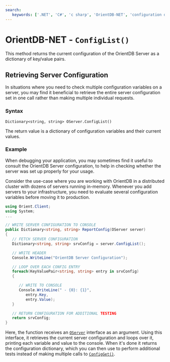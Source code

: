 ```yaml
---
search:
   keywords: ['.NET', 'C#', 'c sharp', 'OrientDB-NET', 'configuration dictionary', 'dictionary']
---
```


# OrientDB-NET - `ConfigList()`

This method returns the current configuration of the OrientDB Server as a dictionary of key/value pairs.

## Retrieving Server Configuration

In situations where you need to check multiple configuration variables on a server, you may find it beneficial to retrieve the entire server configuration set in one call rather than making multiple individual requests.

### Syntax

```
Dictionary<string, string> OServer.ConfigList()
```

The return value is a dictionary of configuration variables and their current values.

### Example

When debugging your application, you may sometimes find it useful to consult the OrientDB Server configuration, to help in checking whether the server was set up properly for your usage.


Consider the use-case where you are working with OrientDB in a distributed cluster with dozens of servers running in-memory.  Whenever you add servers to your infrastructure, you need to evaluate several configuration variables before moving it to production.

```csharp
using Orient.Client;
using System;
...

// WRITE SERVER CONFIGURATION TO CONSOLE
public Dictionary<string, string> ReportConfig(OServer server)
{
   // FETCH SERVER CONFIGURATION
   Dictionary<string, string> srvConfig = server.ConfigList();

   // WRITE HEADER
   Console.WriteLine("OrientDB Server Configuration");

   // LOOP OVER EACH CONFIG ENTRY
   foreach(KeyValuePair<string, string> entry in srvConfig)
   {

      // WRITE TO CONSOLE
      Console.WriteLine(" - {0}: {1}",
         entry.Key,
         entry.Value);
   }

   // RETURN CONFIGURATION FOR ADDITIONAL TESTING
   return srvConfig; 
}
```

Here, the function receives an [`OServer`](NET-Server.md) interface as an argument.  Using this interface, it retrieves the current server configuration and loops over it, printing each variable and value to the console.  When it's done it returns the configuration dictionary, which you can then use to perform additional tests instead of making multiple calls to [`ConfigGet()`](NET-Server-ConfigGet.md).
